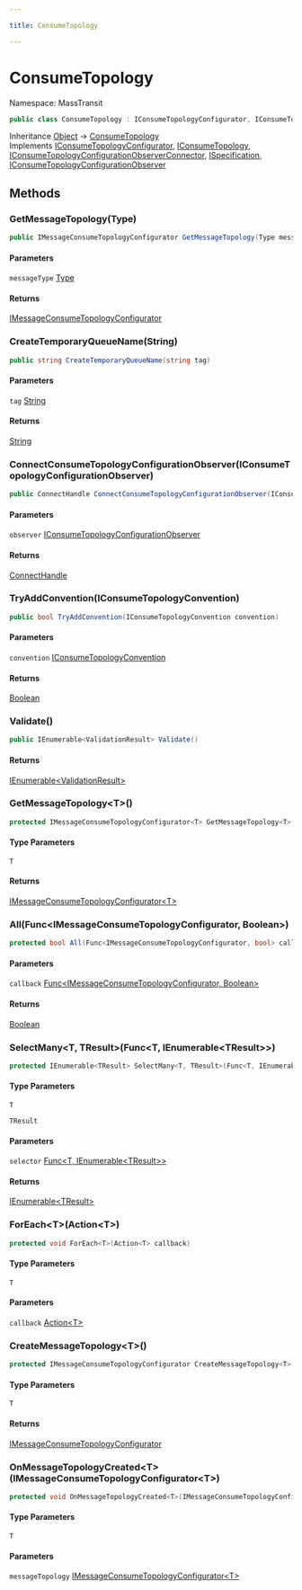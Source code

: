 ```yaml
---

title: ConsumeTopology

---
```


# ConsumeTopology

Namespace: MassTransit

```csharp
public class ConsumeTopology : IConsumeTopologyConfigurator, IConsumeTopology, IConsumeTopologyConfigurationObserverConnector, ISpecification, IConsumeTopologyConfigurationObserver
```

Inheritance [Object](https://learn.microsoft.com/en-us/dotnet/api/system.object) → [ConsumeTopology](../masstransit/consumetopology)<br/>
Implements [IConsumeTopologyConfigurator](../../masstransit-abstractions/masstransit/iconsumetopologyconfigurator), [IConsumeTopology](../../masstransit-abstractions/masstransit/iconsumetopology), [IConsumeTopologyConfigurationObserverConnector](../../masstransit-abstractions/masstransit-configuration/iconsumetopologyconfigurationobserverconnector), [ISpecification](../../masstransit-abstractions/masstransit/ispecification), [IConsumeTopologyConfigurationObserver](../../masstransit-abstractions/masstransit-configuration/iconsumetopologyconfigurationobserver)

## Methods

### **GetMessageTopology(Type)**

```csharp
public IMessageConsumeTopologyConfigurator GetMessageTopology(Type messageType)
```

#### Parameters

`messageType` [Type](https://learn.microsoft.com/en-us/dotnet/api/system.type)<br/>

#### Returns

[IMessageConsumeTopologyConfigurator](../../masstransit-abstractions/masstransit/imessageconsumetopologyconfigurator)<br/>

### **CreateTemporaryQueueName(String)**

```csharp
public string CreateTemporaryQueueName(string tag)
```

#### Parameters

`tag` [String](https://learn.microsoft.com/en-us/dotnet/api/system.string)<br/>

#### Returns

[String](https://learn.microsoft.com/en-us/dotnet/api/system.string)<br/>

### **ConnectConsumeTopologyConfigurationObserver(IConsumeTopologyConfigurationObserver)**

```csharp
public ConnectHandle ConnectConsumeTopologyConfigurationObserver(IConsumeTopologyConfigurationObserver observer)
```

#### Parameters

`observer` [IConsumeTopologyConfigurationObserver](../../masstransit-abstractions/masstransit-configuration/iconsumetopologyconfigurationobserver)<br/>

#### Returns

[ConnectHandle](../../masstransit-abstractions/masstransit/connecthandle)<br/>

### **TryAddConvention(IConsumeTopologyConvention)**

```csharp
public bool TryAddConvention(IConsumeTopologyConvention convention)
```

#### Parameters

`convention` [IConsumeTopologyConvention](../../masstransit-abstractions/masstransit-configuration/iconsumetopologyconvention)<br/>

#### Returns

[Boolean](https://learn.microsoft.com/en-us/dotnet/api/system.boolean)<br/>

### **Validate()**

```csharp
public IEnumerable<ValidationResult> Validate()
```

#### Returns

[IEnumerable\<ValidationResult\>](https://learn.microsoft.com/en-us/dotnet/api/system.collections.generic.ienumerable-1)<br/>

### **GetMessageTopology\<T\>()**

```csharp
protected IMessageConsumeTopologyConfigurator<T> GetMessageTopology<T>()
```

#### Type Parameters

`T`<br/>

#### Returns

[IMessageConsumeTopologyConfigurator\<T\>](../../masstransit-abstractions/masstransit/imessageconsumetopologyconfigurator-1)<br/>

### **All(Func\<IMessageConsumeTopologyConfigurator, Boolean\>)**

```csharp
protected bool All(Func<IMessageConsumeTopologyConfigurator, bool> callback)
```

#### Parameters

`callback` [Func\<IMessageConsumeTopologyConfigurator, Boolean\>](https://learn.microsoft.com/en-us/dotnet/api/system.func-2)<br/>

#### Returns

[Boolean](https://learn.microsoft.com/en-us/dotnet/api/system.boolean)<br/>

### **SelectMany\<T, TResult\>(Func\<T, IEnumerable\<TResult\>\>)**

```csharp
protected IEnumerable<TResult> SelectMany<T, TResult>(Func<T, IEnumerable<TResult>> selector)
```

#### Type Parameters

`T`<br/>

`TResult`<br/>

#### Parameters

`selector` [Func\<T, IEnumerable\<TResult\>\>](https://learn.microsoft.com/en-us/dotnet/api/system.func-2)<br/>

#### Returns

[IEnumerable\<TResult\>](https://learn.microsoft.com/en-us/dotnet/api/system.collections.generic.ienumerable-1)<br/>

### **ForEach\<T\>(Action\<T\>)**

```csharp
protected void ForEach<T>(Action<T> callback)
```

#### Type Parameters

`T`<br/>

#### Parameters

`callback` [Action\<T\>](https://learn.microsoft.com/en-us/dotnet/api/system.action-1)<br/>

### **CreateMessageTopology\<T\>()**

```csharp
protected IMessageConsumeTopologyConfigurator CreateMessageTopology<T>()
```

#### Type Parameters

`T`<br/>

#### Returns

[IMessageConsumeTopologyConfigurator](../../masstransit-abstractions/masstransit/imessageconsumetopologyconfigurator)<br/>

### **OnMessageTopologyCreated\<T\>(IMessageConsumeTopologyConfigurator\<T\>)**

```csharp
protected void OnMessageTopologyCreated<T>(IMessageConsumeTopologyConfigurator<T> messageTopology)
```

#### Type Parameters

`T`<br/>

#### Parameters

`messageTopology` [IMessageConsumeTopologyConfigurator\<T\>](../../masstransit-abstractions/masstransit/imessageconsumetopologyconfigurator-1)<br/>
